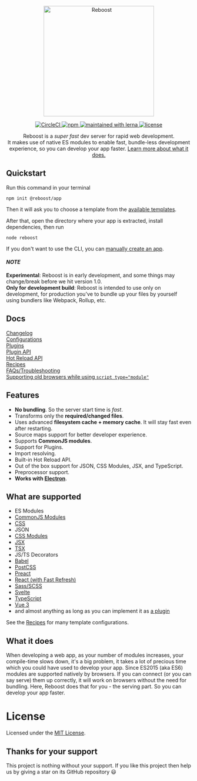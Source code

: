<p align="center">
  <img
    src="https://user-images.githubusercontent.com/44255990/87241868-d941a680-c444-11ea-8dbb-8abc674f3911.png"
    alt="Reboost"
    width="300">
</p>

<p align="center">
  <a href="https://circleci.com/gh/sarsamurmu/reboost">
    <img alt="CircleCI" src="https://circleci.com/gh/sarsamurmu/reboost.svg?style=svg">
  </a>
  <a href="https://www.npmjs.com/package/reboost">
    <img alt="npm" src="https://img.shields.io/npm/v/reboost?style=flat-square">
  </a>
  <a href="https://lerna.js.org">
    <img alt="maintained with lerna" src="https://img.shields.io/badge/maintained%20with-lerna-cc00ff?style=flat-square">
  </a>
  <a href="https://github.com/sarsamurmu/reboost/blob/primary/LICENSE">
    <img alt="license" src="https://img.shields.io/npm/l/reboost?style=flat-square">
  </a>
</p>

<p align="center">Reboost is a <i>super fast</i> dev server for rapid web development.
<br>It makes use of native ES modules to enable fast, bundle-less development experience, so you can develop your app faster.
<a href="#what-it-does">Learn more about what it does.</a></p>

## Quickstart
Run this command in your terminal
```shell
npm init @reboost/app
```
Then it will ask you to choose a template from the
[available templates](/packages/create-app/README.md#available-templates).

After that, open the directory where your app is extracted, install dependencies,
then run
```shell
node reboost
```

If you don't want to use the CLI, you can [manually create an app](/docs/manually-creating-an-app.md).

#### *NOTE*
**Experimental**: Reboost is in early development, and some things may change/break before we hit version 1.0.\
**Only for development build**: Reboost is intended to use only on development, for production you've to
bundle up your files by yourself using bundlers like Webpack, Rollup, etc.

## Docs
[Changelog](CHANGELOG.md)\
[Configurations](/docs/configurations.md)\
[Plugins](/docs/plugins.md)\
[Plugin API](/docs/plugin-api.md)\
[Hot Reload API](/docs/hot-reload-api.md)\
[Recipes](/docs/recipes.md)\
[FAQs/Troubleshooting](/docs/faqs-and-troubleshooting.md)\
[Supporting old browsers while using `script type="module"`](/docs/supporting-old-browsers.md)

## Features
- **No bundling**. So the server start time is *fast*.
- Transforms only the **required/changed files**.
- Uses advanced **filesystem cache + memory cache**. It will stay fast even after restarting.
- Source maps support for better developer experience.
- Supports **CommonJS modules**.
- Support for Plugins.
- Import resolving.
- Built-in Hot Reload API.
- Out of the box support for JSON, CSS Modules, JSX, and TypeScript.
- Preprocessor support.
- **Works with [Electron](https://www.electronjs.org/)**.

## What are supported
- ES Modules
- [CommonJS Modules](/docs/recipes.md#commonjs-modules)
- [CSS](/docs/recipes.md#css-and-css-modules)
- JSON
- [CSS Modules](/docs/recipes.md#css-and-css-modules)
- [JSX](/docs/recipes.md#jsx)
- [TSX](/docs/recipes.md#tsx)
- JS/TS Decorators
- [Babel](/docs/recipes.md#babel)
- [PostCSS](/docs/recipes.md#postcss)
- [Preact](/docs/recipes.md#preact)
- [React (with Fast Refresh)](/docs/recipes.md#react-with-fast-refresh)
- [Sass/SCSS](/docs/recipes.md#sass-or-scss)
- [Svelte](/docs/recipes.md#svelte)
- [TypeScript](/docs/recipes.md#typescript)
- [Vue 3](/docs/recipes.md#vue-3)
- and almost anything as long as you can implement it as [a plugin](/docs/plugin-api.md)

See the [Recipes](/docs/recipes.md) for many template configurations.

## What it does
When developing a web app, as your number of modules increases,
your compile-time slows down, it's a big problem, it takes a lot of precious
time which you could have used to develop your app. Since ES2015 (aka ES6) modules
are supported natively by browsers. If you can connect (or you can say serve) them
up correctly, it will work on browsers without the need for bundling. Here, Reboost
does that for you - the serving part. So you can develop your app faster.

<!-- Reboost is highly inspired by these awesome projects - [Vite](https://github.com/vitejs/vite),
[Snowpack](https://github.com/pikapkg/snowpack), [esbuild](https://github.com/evanw/esbuild). -->

# License
Licensed under the [MIT License](/LICENSE).

## Thanks for your support
This project is nothing without your support. If you like this project then help us by giving
a star on its GitHub repository 😃
